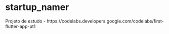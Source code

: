 # startup_namer

Projeto de estudo - https:&#x2F;&#x2F;codelabs.developers.google.com&#x2F;codelabs&#x2F;first-flutter-app-pt1

